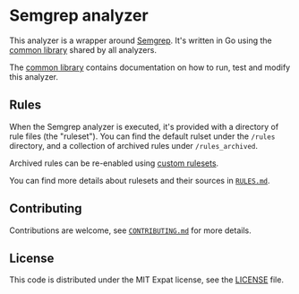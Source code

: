 # Semgrep analyzer

This analyzer is a wrapper around [Semgrep](https://github.com/returntocorp/semgrep).
It's written in Go using
the [common library](https://gitlab.com/gitlab-org/security-products/analyzers/common)
shared by all analyzers.

The [common library](https://gitlab.com/gitlab-org/security-products/analyzers/common)
contains documentation on how to run, test and modify this analyzer.

## Rules

When the Semgrep analyzer is executed, it's provided with a directory of rule
files (the "ruleset"). You can find the default rulset under the `/rules`
directory, and a collection of archived rules under `/rules_archived`.

Archived rules can be re-enabled using [custom
rulesets](https://docs.gitlab.com/ee/user/application_security/sast/#customize-rulesets).

You can find more details about rulesets and their sources in
[`RULES.md`](RULES.md).

## Contributing

Contributions are welcome, see [`CONTRIBUTING.md`](CONTRIBUTING.md) for more details.

## License

This code is distributed under the MIT Expat license, see the [LICENSE](LICENSE) file.
